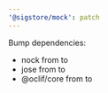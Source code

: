 ```yaml
---
'@sigstore/mock': patch
---
```


Bump dependencies:

- nock from to
- jose from to
- @oclif/core from to
